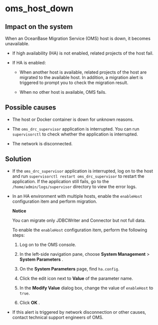 oms_host_down 
==================================



Impact on the system 
-----------------------------------------

When an OceanBase Migration Service (OMS) host is down, it becomes unavailable.

* If high availability (HA) is not enabled, related projects of the host fail.

  

* If HA is enabled:

  * When another host is available, related projects of the host are migrated to the available host. In addition, a migration alert is triggered to prompt you to check the migration result.

    
  
  * When no other host is available, OMS fails.

    
  

  




Possible causes 
------------------------------------

* The host or Docker container is down for unknown reasons.

  

* The `oms_drc_supervisor` application is interrupted. You can run `supervisorctl` to check whether the application is interrupted.

  

* The network is disconnected.

  




Solution 
-----------------------------

* If the `oms_drc_supervisor` application is interrupted, log on to the host and run `supervisorctl restart oms_drc_supervisor` to restart the application. If the application still fails, go to the `/home/admin/logs/supervisor` directory to view the error logs.

  

* In an HA environment with multiple hosts, enable the `enableHost` configuration item and perform migration. 

  **Notice**

  

  You can migrate only JDBCWriter and Connector but not full data.

  To enable the `enableHost` configuration item, perform the following steps:
  1. Log on to the OMS console.

     
  
  2. In the left-side navigation pane, choose **System Management** \> **System Parameters** .

     
  
  3. On the **System Parameters** page, find `ha.config`.

     
  
  4. Click the edit icon next to **Value** of the parameter name.

     
  
  5. In the **Modify Value** dialog box, change the value of `enableHost` to `true`.

     
  
  6. Click **OK** .

     
  

  

* If this alert is triggered by network disconnection or other causes, contact technical support engineers of OMS.

  



